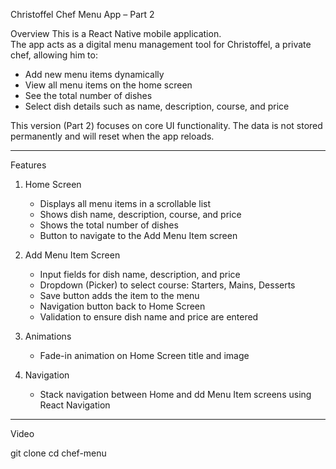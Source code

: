 Christoffel Chef Menu App – Part 2

Overview
This is a React Native mobile application.  
The app acts as a digital menu management tool for Christoffel, a private chef, allowing him to:

- Add new menu items dynamically
- View all menu items on the home screen
- See the total number of dishes
- Select dish details such as name, description, course, and price

This version (Part 2) focuses on core UI functionality. The data is not stored permanently and will reset when the app reloads.

---

Features

1. Home Screen
   - Displays all menu items in a scrollable list
   - Shows dish name, description, course, and price
   - Shows the total number of dishes
   - Button to navigate to the Add Menu Item screen

2. Add Menu Item Screen
   - Input fields for dish name, description, and price
   - Dropdown (Picker) to select course: Starters, Mains, Desserts
   - Save button adds the item to the menu
   - Navigation button back to Home Screen
   - Validation to ensure dish name and price are entered

3. Animations
   - Fade-in animation on Home Screen title and image

4. Navigation
   - Stack navigation between Home and dd Menu Item screens using React Navigation

---

Video





git clone <your-github-repo-link>
cd chef-menu
